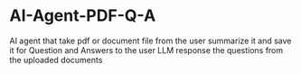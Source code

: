 # AI-Agent-PDF-Q-A
AI agent that take pdf or document file from the user summarize it and save it for Question and Answers to the user LLM response the questions from the uploaded documents
